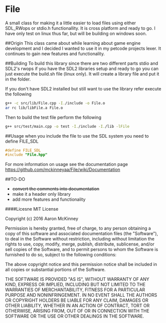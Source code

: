 # File
A small class for making it a little easier to load files using either SDL_RWops or stdio.h functionallity. It is cross platform
and ready to go. I have only test on linux thus far, but will be building on windows soon.

##Origin
This class came about while learning about game engine development and I decided I wanted to use it in my petcode projects lexer.
It continues to gain new features and functionality.

##Building
To build this library since there are two different parts stdio and SDL2's rwops if you have the SDL2 libraries setup
and ready to go you can just execute the build.sh file (linux only). It will create a library file and put it in the folder.

If you don't have SDL2 installed but still want to use the library refer execute the following
```bash
g++ -c src/lib/File.cpp -I./include -o File.o
ar rc lib/libFile.a File.o
```
Then to build the test file perform the following
```bash
g++ src/test/main.cpp -o test -I./include -I./lib -lFile
```

##Usage
when you include the file to use the SDL system you need to define FILE_SDL
```c++
#define FILE_SDL
#include "File.hpp"
```
For more information on usage see the documentation page https://github.com/mckinneyaa/File/wiki/Documentation

##TO-DO
* ~~convert the comments into documentation~~
* make it a header only library
* add more features and functionality


####Licesne
MIT License

Copyright (c) 2016 Aaron McKinney

Permission is hereby granted, free of charge, to any person obtaining a copy
of this software and associated documentation files (the "Software"), to deal
in the Software without restriction, including without limitation the rights
to use, copy, modify, merge, publish, distribute, sublicense, and/or sell
copies of the Software, and to permit persons to whom the Software is
furnished to do so, subject to the following conditions:

The above copyright notice and this permission notice shall be included in all
copies or substantial portions of the Software.

THE SOFTWARE IS PROVIDED "AS IS", WITHOUT WARRANTY OF ANY KIND, EXPRESS OR
IMPLIED, INCLUDING BUT NOT LIMITED TO THE WARRANTIES OF MERCHANTABILITY,
FITNESS FOR A PARTICULAR PURPOSE AND NONINFRINGEMENT. IN NO EVENT SHALL THE
AUTHORS OR COPYRIGHT HOLDERS BE LIABLE FOR ANY CLAIM, DAMAGES OR OTHER
LIABILITY, WHETHER IN AN ACTION OF CONTRACT, TORT OR OTHERWISE, ARISING FROM,
OUT OF OR IN CONNECTION WITH THE SOFTWARE OR THE USE OR OTHER DEALINGS IN THE
SOFTWARE.
